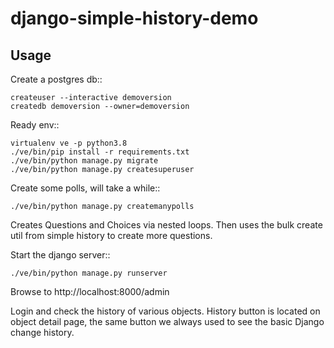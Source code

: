 # django-simple-history-demo

Usage
-----

Create a postgres db::

    createuser --interactive demoversion
    createdb demoversion --owner=demoversion

Ready env::

    virtualenv ve -p python3.8
    ./ve/bin/pip install -r requirements.txt
    ./ve/bin/python manage.py migrate
    ./ve/bin/python manage.py createsuperuser

Create some polls, will take a while::

    ./ve/bin/python manage.py createmanypolls
Creates Questions and Choices via nested loops. Then uses the bulk create util from simple history to create more questions.

Start the django server::

    ./ve/bin/python manage.py runserver

Browse to http://localhost:8000/admin

Login and check the history of various objects. History button is located on object detail page, the same button we always used to see the basic Django change history.
